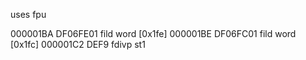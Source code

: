 uses fpu

000001BA  DF06FE01          fild word [0x1fe]
000001BE  DF06FC01          fild word [0x1fc]
000001C2  DEF9              fdivp st1
